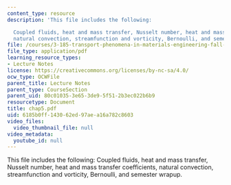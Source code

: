 ```yaml
---
content_type: resource
description: 'This file includes the following:

  Coupled fluids, heat and mass transfer, Nusselt number, heat and mass transfer coefficients,
  natural convection, streamfunction and vorticity, Bernoulli, and semester wrapup.'
file: /courses/3-185-transport-phenomena-in-materials-engineering-fall-2003/6185b0ff143062ed97aea16a782c8603_chap5.pdf
file_type: application/pdf
learning_resource_types:
- Lecture Notes
license: https://creativecommons.org/licenses/by-nc-sa/4.0/
ocw_type: OCWFile
parent_title: Lecture Notes
parent_type: CourseSection
parent_uid: 80c01035-3e65-3de9-5f51-2b3ec022b6b9
resourcetype: Document
title: chap5.pdf
uid: 6185b0ff-1430-62ed-97ae-a16a782c8603
video_files:
  video_thumbnail_file: null
video_metadata:
  youtube_id: null
---
```

This file includes the following:
Coupled fluids, heat and mass transfer, Nusselt number, heat and mass transfer coefficients, natural convection, streamfunction and vorticity, Bernoulli, and semester wrapup.
